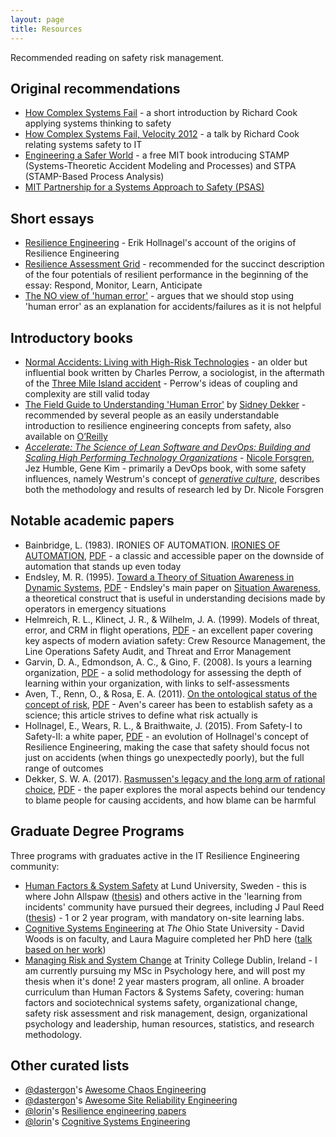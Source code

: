 ```yaml
---
layout: page
title: Resources
---
```


Recommended reading on safety risk management.

## Original recommendations

* [How Complex Systems Fail](http://web.mit.edu/2.75/resources/random/How%20Complex%20Systems%20Fail.pdf) - a short introduction by Richard Cook applying systems thinking to safety
* [How Complex Systems Fail, Velocity 2012](https://www.youtube.com/watch?v=2S0k12uZR14) - a talk by Richard Cook relating systems safety to IT
* [Engineering a Safer World](https://mitpress.mit.edu/books/engineering-safer-world) - a free MIT book introducing STAMP (Systems-Theoretic Accident Modeling and Processes) and STPA (STAMP-Based Process Analysis)
* [MIT Partnership for a Systems Approach to Safety (PSAS)](https://psas.scripts.mit.edu/home/)

## Short essays
* [Resilience Engineering](https://erikhollnagel.com/ideas/resilience-engineering.html) - Erik Hollnagel's account of the origins of Resilience Engineering
* [Resilience Assessment Grid](https://erikhollnagel.com/ideas/resilience%20assessment%20grid.html) - recommended for the succinct description of the four potentials of resilient performance in the beginning of the essay: Respond, Monitor, Learn, Anticipate
* [The NO view of 'human error'](https://erikhollnagel.com/ideas/no-view-of-human-error.html) - argues that we should stop using 'human error' as an explanation for accidents/failures as it is not helpful

## Introductory books

* [Normal Accidents: Living with High-Risk Technologies](https://en.wikipedia.org/wiki/Normal_Accidents) - an older but influential book written by Charles Perrow, a sociologist, in the aftermath of the [Three Mile Island accident](https://en.wikipedia.org/wiki/Three_Mile_Island_accident) - Perrow's ideas of coupling and complexity are still valid today
* [The Field Guide to Understanding 'Human Error'](https://www.routledge.com/The-Field-Guide-to-Understanding-Human-Error-3rd-Edition/Dekker/p/book/9781472439055) by [Sidney Dekker](https://sidneydekker.com) - recommended by several people as an easily understandable introduction to resilience engineering concepts from safety, also available on [O’Reilly](https://www.oreilly.com/library/view/the-field-guide/9781317031833/)
* *[Accelerate: The Science of Lean Software and DevOps: Building and Scaling High Performing Technology Organizations](https://itrevolution.com/book/accelerate/)* - [Nicole Forsgren](https://nicolefv.com), Jez Humble, Gene Kim - primarily a DevOps book, with some safety influences, namely Westrum's concept of [*generative culture*](https://cloud.google.com/solutions/devops/devops-culture-westrum-organizational-culture), describes both the methodology and results of research led by Dr. Nicole Forsgren

## Notable academic papers
* Bainbridge, L. (1983). IRONIES OF AUTOMATION. [IRONIES OF AUTOMATION](https://www.sciencedirect.com/science/article/pii/B9780080293486500269?via%3Dihub), [PDF](https://www.ise.ncsu.edu/wp-content/uploads/2017/02/Bainbridge_1983_Automatica.pdf) - a classic and accessible paper on the downside of automation that stands up even today
* Endsley, M. R. (1995). [Toward a Theory of Situation Awareness in Dynamic Systems](https://journals.sagepub.com/doi/10.1518/001872095779049543), [PDF](https://www.researchgate.net/profile/Mica_Endsley/publication/210198492_Endsley_MR_Toward_a_Theory_of_Situation_Awareness_in_Dynamic_Systems_Human_Factors_Journal_371_32-64/links/548f61bf0cf214269f263b08.pdf) - Endsley's main paper on [Situation Awareness](https://en.wikipedia.org/wiki/Situation_awareness), a theoretical construct that is useful in understanding decisions made by operators in emergency situations
* Helmreich, R. L., Klinect, J. R., & Wilhelm, J. A. (1999). Models of threat, error, and CRM in flight operations, [PDF](https://www.flightsafety.org/files/models_of_threat_error.pdf) - an excellent paper covering key aspects of modern aviation safety: Crew Resource Management, the Line Operations Safety Audit, and Threat and Error Management
* Garvin, D. A., Edmondson, A. C., & Gino, F. (2008). Is yours a learning organization, [PDF](https://www.researchgate.net/profile/Amy_Edmondson/publication/5440662_Is_Yours_a_Learning_Organization/links/0fcfd5057191e297d0000000/Is-Yours-a-Learning-Organization.pdf) - a solid methodology for assessing the depth of learning within your organization, with links to self-assessments
* Aven, T., Renn, O., & Rosa, E. A. (2011). [On the ontological status of the concept of risk](https://www.sciencedirect.com/science/article/pii/S0925753511000981?via%3Dihub), [PDF](https://www.academia.edu/34623476/On_the_ontological_status_of_the_concept_of_risk) - Aven's career has been to establish safety as a science; this article strives to define what risk actually is
* Hollnagel, E., Wears, R. L., & Braithwaite, J. (2015). From Safety-I to Safety-II: a white paper, [PDF](https://www.england.nhs.uk/signuptosafety/wp-content/uploads/sites/16/2015/10/safety-1-safety-2-whte-papr.pdf) - an evolution of Hollnagel's concept of Resilience Engineering, making the case that safety should focus not just on accidents (when things go unexpectedly poorly), but the full range of outcomes
* Dekker, S. W. A. (2017). [Rasmussen's legacy and the long arm of rational choice](https://www.sciencedirect.com/science/article/abs/pii/S0003687016300254?via%3Dihub), [PDF](http://sidneydekker.com/wp-content/uploads/2017/09/RasmussenLongArm.pdf) - the paper explores the moral aspects behind our tendency to blame people for causing accidents, and how blame can be harmful

## Graduate Degree Programs
Three programs with graduates active in the IT Resilience Engineering community:
* [Human Factors & System Safety](http://www.humanfactors.lth.se) at Lund University, Sweden - this is where John Allspaw ([thesis](https://lup.lub.lu.se/student-papers/search/publication/8084520)) and others active in the 'learning from incidents' community have pursued their degrees, including J Paul Reed ([thesis](https://lup.lub.lu.se/student-papers/search/publication/8966930)) - 1 or 2 year program, with mandatory on-site learning labs.
* [Cognitive Systems Engineering](https://ise.osu.edu/faculty-research/cognitive-systems-engineering) at *The* Ohio State University - David Woods is on faculty, and Laura Maguire completed her PhD here ([talk based on her work](https://www.infoq.com/presentations/incident-command-system/))
* [Managing Risk and System Change](https://psychology.tcd.ie/postgraduate/msc-riskandchange/) at Trinity College Dublin, Ireland - I am currently pursuing my MSc in Psychology here, and will post my thesis when it's done! 2 year masters program, all online. A broader curriculum than Human Factors & Systems Safety, covering: human factors and sociotechnical systems safety, organizational change, safety risk assessment and risk management, design, organizational psychology and leadership, human resources, statistics, and research methodology.

## Other curated lists
* [@dastergon](https://dastergon.gr)'s [Awesome Chaos Engineering](https://github.com/dastergon/awesome-chaos-engineering)
* [@dastergon](https://dastergon.gr)'s [Awesome Site Reliability Engineering](https://github.com/dastergon/awesome-sre)
* [@lorin](http://lorinhochstein.org)'s [Resilience engineering papers](https://github.com/lorin/resilience-engineering)
* [@lorin](http://lorinhochstein.org)'s [Cognitive Systems Engineering](https://github.com/lorin/cognitive-systems-engineering)
